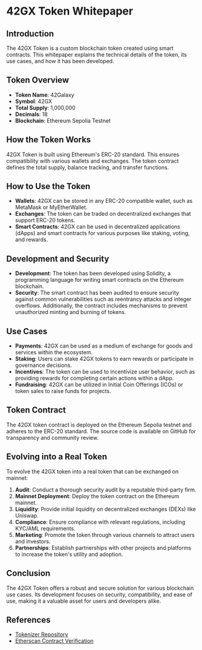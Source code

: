 # 42GX Token Whitepaper

## Introduction
The 42GX Token is a custom blockchain token created using smart contracts. This whitepaper explains the technical details of the token, its use cases, and how it has been developed.

## Token Overview
- **Token Name**: 42Galaxy
- **Symbol**: 42GX
- **Total Supply**: 1,000,000
- **Decimals**: 18
- **Blockchain**: Ethereum Sepolia Testnet

## How the Token Works
42GX Token is built using Ethereum's ERC-20 standard. This ensures compatibility with various wallets and exchanges. The token contract defines the total supply, balance tracking, and transfer functions.

## How to Use the Token
- **Wallets**: 42GX can be stored in any ERC-20 compatible wallet, such as MetaMask or MyEtherWallet.
- **Exchanges**: The token can be traded on decentralized exchanges that support ERC-20 tokens.
- **Smart Contracts**: 42GX can be used in decentralized applications (dApps) and smart contracts for various purposes like staking, voting, and rewards.

## Development and Security
- **Development**: The token has been developed using Solidity, a programming language for writing smart contracts on the Ethereum blockchain.
- **Security**: The smart contract has been audited to ensure security against common vulnerabilities such as reentrancy attacks and integer overflows. Additionally, the contract includes mechanisms to prevent unauthorized minting and burning of tokens.

## Use Cases
- **Payments**: 42GX can be used as a medium of exchange for goods and services within the ecosystem.
- **Staking**: Users can stake 42GX tokens to earn rewards or participate in governance decisions.
- **Incentives**: The token can be used to incentivize user behavior, such as providing rewards for completing certain actions within a dApp.
- **Fundraising**: 42GX can be utilized in Initial Coin Offerings (ICOs) or token sales to raise funds for projects.

## Token Contract
The 42GX token contract is deployed on the Ethereum Sepolia testnet and adheres to the ERC-20 standard. The source code is available on GitHub for transparency and community review.

## Evolving into a Real Token
To evolve the 42GX token into a real token that can be exchanged on mainnet:
1. **Audit**: Conduct a thorough security audit by a reputable third-party firm.
2. **Mainnet Deployment**: Deploy the token contract on the Ethereum mainnet.
3. **Liquidity**: Provide initial liquidity on decentralized exchanges (DEXs) like Uniswap.
4. **Compliance**: Ensure compliance with relevant regulations, including KYC/AML requirements.
5. **Marketing**: Promote the token through various channels to attract users and investors.
6. **Partnerships**: Establish partnerships with other projects and platforms to increase the token's utility and adoption.

## Conclusion
The 42GX Token offers a robust and secure solution for various blockchain use cases. Its development focuses on security, compatibility, and ease of use, making it a valuable asset for users and developers alike.

## References
- [Tokenizer Repository](https://github.com/iker-gonzalez/tokenizer)
- [Etherscan Contract Verification](https://sepolia.etherscan.io/address/0x14925869366d3c8C481F20289F94DB8620050541)
